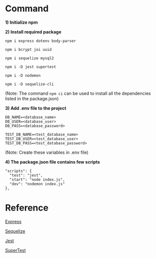 # Command

**1) Initialize npm**

**2) Install required package**

    npm i express dotenv body-parser
     
    npm i bcrypt joi uuid 

    npm i sequelize mysql2

    npm i -D jest supertest
    
    npm i -D nodemon
    
    npm i -D sequelize-cli

(Note: The command `npm ci` can be used to install all the dependencies listed in the package.json)

**3) Add .env file to the project**

    DB_NAME=<database_name>
    DB_USER=<database_user>
    DB_PASS=<database_password>
    
    TEST_DB_NAME=<test_database_name>
    TEST_DB_USER=<test_database_user>
    TEST_DB_PASS=<test_database_password>


(Note: Create these variables in .env file)

**4) The package.json file contains few scripts**

    "scripts": {
      "test": "jest",
      "start": "node index.js",
      "dev": "nodemon index.js"
    },

# Reference

[Express](https://expressjs.com/en/4x/api)

[Sequelize](https://sequelize.org/docs/v6/)

[Jest](https://jestjs.io/docs/getting-started)

[SuperTest](https://www.npmjs.com/package/supertest)
